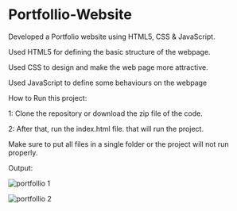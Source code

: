 # Portfollio-Website
Developed a Portfolio website using HTML5, CSS & JavaScript.

Used HTML5 for defining the basic structure of the webpage.

Used CSS to design and make the web page more attractive.

Used JavaScript to define some behaviours on the webpage

How to Run this project:

1: Clone the repository or download the zip file of the code.

2: After that, run the index.html file. that will run the project.

Make sure to put all files in a single folder or the project will not run properly.

Output:

![portfollio 1](https://github.com/SanketKadam7/Portfollio-Website/assets/141565366/e7f14bc4-d302-444a-85c8-c3f4986c54ad)

![portfollio 2](https://github.com/SanketKadam7/Portfollio-Website/assets/141565366/705b5635-ad5b-4d1e-be7a-3fbab9708487)


